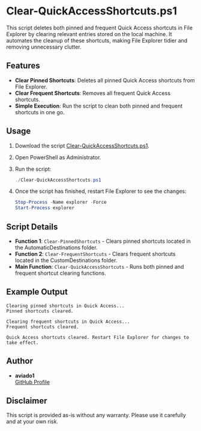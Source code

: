 
# Clear-QuickAccessShortcuts.ps1

This script deletes both pinned and frequent Quick Access shortcuts in File Explorer by clearing relevant entries stored on the local machine. It automates the cleanup of these shortcuts, making File Explorer tidier and removing unnecessary clutter.

## Features

- **Clear Pinned Shortcuts**: Deletes all pinned Quick Access shortcuts from File Explorer.
- **Clear Frequent Shortcuts**: Removes all frequent Quick Access shortcuts.
- **Simple Execution**: Run the script to clean both pinned and frequent shortcuts in one go.

## Usage

1. Download the script [Clear-QuickAccessShortcuts.ps1](Clear-QuickAccessShortcuts.ps1).
2. Open PowerShell as Administrator.
3. Run the script:

   ```powershell
   ./Clear-QuickAccessShortcuts.ps1
   ```

4. Once the script has finished, restart File Explorer to see the changes:

   ```powershell
   Stop-Process -Name explorer -Force
   Start-Process explorer
   ```

## Script Details

- **Function 1**: `Clear-PinnedShortcuts` - Clears pinned shortcuts located in the AutomaticDestinations folder.
- **Function 2**: `Clear-FrequentShortcuts` - Clears frequent shortcuts located in the CustomDestinations folder.
- **Main Function**: `Clear-QuickAccessShortcuts` - Runs both pinned and frequent shortcut clearing functions.

## Example Output

```plaintext
Clearing pinned shortcuts in Quick Access...
Pinned shortcuts cleared.

Clearing frequent shortcuts in Quick Access...
Frequent shortcuts cleared.

Quick Access shortcuts cleared. Restart File Explorer for changes to take effect.
```

## Author

- **aviado1**  
  [GitHub Profile](https://github.com/aviado1)

## Disclaimer

This script is provided as-is without any warranty. Please use it carefully and at your own risk.
